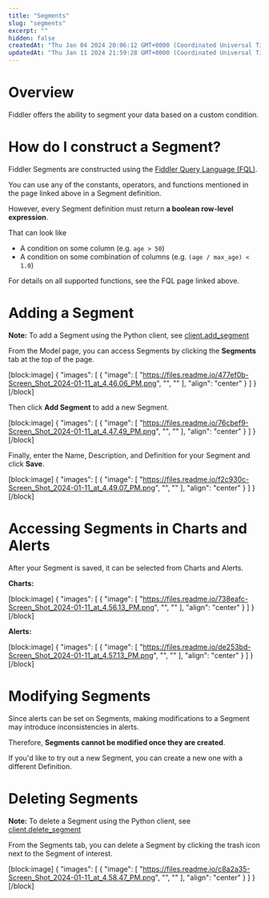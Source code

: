 ```yaml
---
title: "Segments"
slug: "segments"
excerpt: ""
hidden: false
createdAt: "Thu Jan 04 2024 20:06:12 GMT+0000 (Coordinated Universal Time)"
updatedAt: "Thu Jan 11 2024 21:59:28 GMT+0000 (Coordinated Universal Time)"
---
```

# Overview

Fiddler offers the ability to segment your data based on a custom condition.

# How do I construct a Segment?

Fiddler Segments are constructed using the [Fiddler Query Language (FQL)](doc:fiddler-query-language). 

You can use any of the constants, operators, and functions mentioned in the page linked above in a Segment definition.

However, every Segment definition must return **a boolean row-level expression**.

That can look like

- A condition on some column (e.g. `age > 50`)
- A condition on some combination of columns (e.g. `(age / max_age) < 1.0`)

For details on all supported functions, see the FQL page linked above.

# Adding a Segment

**Note:** To add a Segment using the Python client, see [client.add_segment](ref:clientadd_segment)

From the Model page, you can access Segments by clicking the **Segments** tab at the top of the page.

[block:image]
{
  "images": [
    {
      "image": [
        "https://files.readme.io/477ef0b-Screen_Shot_2024-01-11_at_4.46.06_PM.png",
        "",
        ""
      ],
      "align": "center"
    }
  ]
}
[/block]


Then click **Add Segment** to add a new Segment.

[block:image]
{
  "images": [
    {
      "image": [
        "https://files.readme.io/76cbef9-Screen_Shot_2024-01-11_at_4.47.49_PM.png",
        "",
        ""
      ],
      "align": "center"
    }
  ]
}
[/block]


Finally, enter the Name, Description, and Definition for your Segment and click **Save**.

[block:image]
{
  "images": [
    {
      "image": [
        "https://files.readme.io/f2c930c-Screen_Shot_2024-01-11_at_4.49.07_PM.png",
        "",
        ""
      ],
      "align": "center"
    }
  ]
}
[/block]


# Accessing Segments in Charts and Alerts

After your Segment is saved, it can be selected from Charts and Alerts.

**Charts:**

[block:image]
{
  "images": [
    {
      "image": [
        "https://files.readme.io/738eafc-Screen_Shot_2024-01-11_at_4.56.13_PM.png",
        "",
        ""
      ],
      "align": "center"
    }
  ]
}
[/block]


**Alerts:**

[block:image]
{
  "images": [
    {
      "image": [
        "https://files.readme.io/de253bd-Screen_Shot_2024-01-11_at_4.57.13_PM.png",
        "",
        ""
      ],
      "align": "center"
    }
  ]
}
[/block]


# Modifying Segments

Since alerts can be set on Segments, making modifications to a Segment may introduce inconsistencies in alerts.

Therefore, **Segments cannot be modified once they are created**.

If you'd like to try out a new Segment, you can create a new one with a different Definition.

# Deleting Segments

**Note:** To delete a Segment using the Python client, see [client.delete_segment](ref:clientdelete_segment)

From the Segments tab, you can delete a Segment by clicking the trash icon next to the Segment of interest.

[block:image]
{
  "images": [
    {
      "image": [
        "https://files.readme.io/c8a2a35-Screen_Shot_2024-01-11_at_4.58.47_PM.png",
        "",
        ""
      ],
      "align": "center"
    }
  ]
}
[/block]

